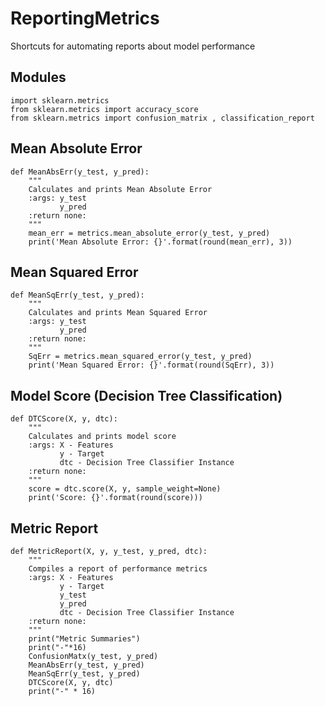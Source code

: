 # ReportingMetrics
Shortcuts for automating reports about model performance

## Modules
```Python3
import sklearn.metrics
from sklearn.metrics import accuracy_score
from sklearn.metrics import confusion_matrix , classification_report
```
## Mean Absolute Error
```Python3
def MeanAbsErr(y_test, y_pred):
    """
    Calculates and prints Mean Absolute Error
    :args: y_test
           y_pred
    :return none:
    """
    mean_err = metrics.mean_absolute_error(y_test, y_pred)
    print('Mean Absolute Error: {}'.format(round(mean_err), 3))
```
## Mean Squared Error
```Python3
def MeanSqErr(y_test, y_pred):
    """
    Calculates and prints Mean Squared Error
    :args: y_test
           y_pred
    :return none:
    """
    SqErr = metrics.mean_squared_error(y_test, y_pred)
    print('Mean Squared Error: {}'.format(round(SqErr), 3))
```
## Model Score (Decision Tree Classification)
```Python3
def DTCScore(X, y, dtc):
    """
    Calculates and prints model score
    :args: X - Features
           y - Target
           dtc - Decision Tree Classifier Instance
    :return none:
    """
    score = dtc.score(X, y, sample_weight=None)
    print('Score: {}'.format(round(score)))
```
## Metric Report
```Python3
def MetricReport(X, y, y_test, y_pred, dtc):
    """
    Compiles a report of performance metrics
    :args: X - Features
           y - Target
           y_test
           y_pred
           dtc - Decision Tree Classifier Instance
    :return none:
    """
    print("Metric Summaries")
    print("-"*16)
    ConfusionMatx(y_test, y_pred)
    MeanAbsErr(y_test, y_pred)
    MeanSqErr(y_test, y_pred)
    DTCScore(X, y, dtc)
    print("-" * 16)
```
